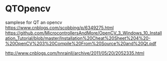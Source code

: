 # QTOpencv
samplese for QT an opencv
https://www.cnblogs.com/scobbing/p/6349275.html
https://github.com/MicrocontrollersAndMore/OpenCV_3_Windows_10_Installation_Tutorial/blob/master/Installation%20Cheat%20Sheet%204%20-%20OpenCV%203%20Compile%20From%20Source%20and%20Qt.pdf

http://www.cnblogs.com/hnrainll/archive/2011/05/20/2052335.html

